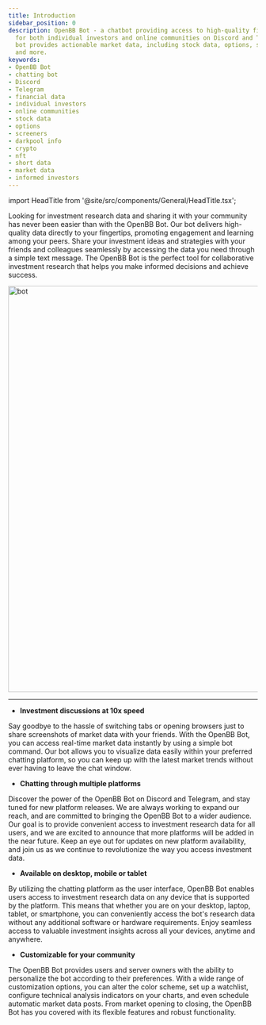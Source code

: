 ```yaml
---
title: Introduction
sidebar_position: 0
description: OpenBB Bot - a chatbot providing access to high-quality financial data
  for both individual investors and online communities on Discord and Telegram. The
  bot provides actionable market data, including stock data, options, screeners, crypto,
  and more.
keywords:
- OpenBB Bot
- chatting bot
- Discord
- Telegram
- financial data
- individual investors
- online communities
- stock data
- options
- screeners
- darkpool info
- crypto
- nft
- short data
- market data
- informed investors
---
```


import HeadTitle from '@site/src/components/General/HeadTitle.tsx';

<HeadTitle title="OpenBB Bot Docs" />

Looking for investment research data and sharing it with your community has never been easier than with the OpenBB Bot. Our bot delivers high-quality data directly to your fingertips, promoting engagement and learning among your peers. Share your investment ideas and strategies with your friends and colleagues seamlessly by accessing the data you need through a simple text message. The OpenBB Bot is the perfect tool for collaborative investment research that helps you make informed decisions and achieve success.

<img width="819" alt="bot" src="https://github.com/OpenBB-finance/OpenBBTerminal/assets/25267873/f65788ea-cab6-40a2-a1d9-282051a27083" />

---

- **Investment discussions at 10x speed**

Say goodbye to the hassle of switching tabs or opening browsers just to share screenshots of market data with your friends. With the OpenBB Bot, you can access real-time market data instantly by using a simple bot command. Our bot allows you to visualize data easily within your preferred chatting platform, so you can keep up with the latest market trends without ever having to leave the chat window.

- **Chatting through multiple platforms**

Discover the power of the OpenBB Bot on Discord and Telegram, and stay tuned for new platform releases. We are always working to expand our reach, and are committed to bringing the OpenBB Bot to a wider audience. Our goal is to provide convenient access to investment research data for all users, and we are excited to announce that more platforms will be added in the near future. Keep an eye out for updates on new platform availability, and join us as we continue to revolutionize the way you access investment data.

- **Available on desktop, mobile or tablet**

By utilizing the chatting platform as the user interface, OpenBB Bot enables users access to investment research data on any device that is supported by the platform. This means that whether you are on your desktop, laptop, tablet, or smartphone, you can conveniently access the bot's research data without any additional software or hardware requirements. Enjoy seamless access to valuable investment insights across all your devices, anytime and anywhere.

- **Customizable for your community**

The OpenBB Bot provides users and server owners with the ability to personalize the bot according to their preferences. With a wide range of customization options, you can alter the color scheme, set up a watchlist, configure technical analysis indicators on your charts, and even schedule automatic market data posts. From market opening to closing, the OpenBB Bot has you covered with its flexible features and robust functionality.
